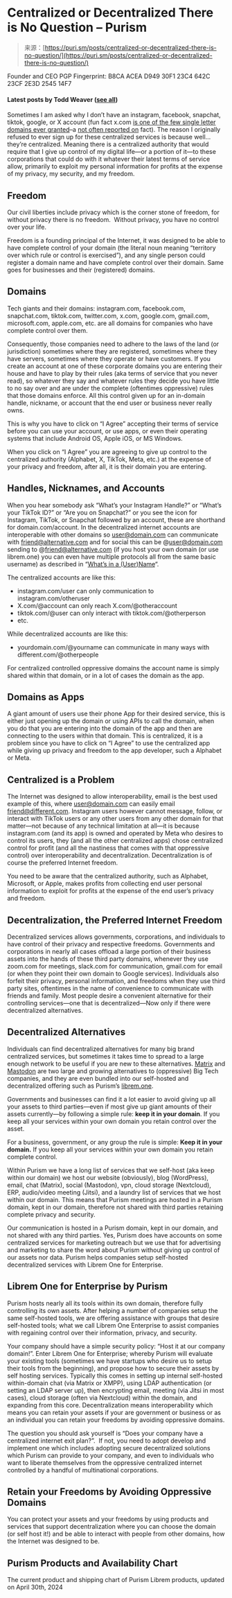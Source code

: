 <!--yml
category: 未分类
date: 2024-05-27 14:42:55
-->

# Centralized or Decentralized There is No Question – Purism

> 来源：[https://puri.sm/posts/centralized-or-decentralized-there-is-no-question/](https://puri.sm/posts/centralized-or-decentralized-there-is-no-question/)

Founder and CEO
PGP Fingerprint: B8CA ACEA D949 30F1 23C4 642C 23CF 2E3D 2545 14F7

#### Latest posts by Todd Weaver ([see all](https://puri.sm/posts/author/todd-weaver/))

Sometimes I am asked why I don’t have an instagram, facebook, snapchat, tiktok, google, or X account (fun fact x.com [is one of the few single letter domains ever granted](https://www.namepros.com/blog/5-single-letter-domains-and-how-theyre-used.1021657/)–a [not often reported on](https://jimmysoni.substack.com/p/the-colorful-history-of-xcom-aka) fact). The reason I originally refused to ever sign up for these centralized services is because well… they’re centralized. Meaning there is a centralized authority that would require that I give up control of my digital life—or a portion of it—to these corporations that could do with it whatever their latest terms of service allow, primarily to exploit my personal information for profits at the expense of my privacy, my security, and my freedom.

## Freedom

Our civil liberties include privacy which is the corner stone of freedom, for without privacy there is no freedom.  Without privacy, you have no control over your life.

Freedom is a founding principal of the Internet, it was designed to be able to have complete control of your domain (the literal noun meaning “territory over which rule or control is exercised”), and any single person could register a domain name and have complete control over their domain. Same goes for businesses and their (registered) domains.

## Domains

Tech giants and their domains: instagram.com, facebook.com, snapchat.com, tiktok.com, twitter.com, x.com, google.com, gmail.com, microsoft.com, apple.com, etc. are all domains for companies who have complete control over them.

Consequently, those companies need to adhere to the laws of the land (or jurisdiction) sometimes where they are registered, sometimes where they have servers, sometimes where they operate or have customers. If you create an account at one of these corporate domains you are entering their house and have to play by their rules (aka terms of service that you never read), so whatever they say and whatever rules they decide you have little to no say over and are under the complete (oftentimes oppressive) rules that those domains enforce. All this control given up for an in-domain handle, nickname, or account that the end user or business never really owns.

This is why you have to click on “I Agree” accepting their terms of service before you can use your account, or use apps, or even their operating systems that include Android OS, Apple iOS, or MS Windows.

When you click on “I Agree” you are agreeing to give up control to the centralized authority (Alphabet, X, TikTok, Meta, etc.) at the expense of your privacy and freedom, after all, it is their domain you are entering.

## Handles, Nicknames, and Accounts

When you hear somebody ask “What’s your Instagram Handle?” or “What’s your TikTok ID?” or “Are you on Snapchat?” or you see the icon for Instagram, TikTok, or Snapchat followed by an account, these are shorthand for domain.com/account. In the decentralized internet accounts are interoperable with other domains so user@domain.com can communicate with friend@alternative.com and for social this can be @user@domain.com sending to @friend@alternative.com (if you host your own domain (or use librem.one) you can even have multiple protocols all from the same basic username) as described in “[What’s in a (User)Name](https://puri.sm/posts/whats-in-a-username/)“.

The centralized accounts are like this:

*   instagram.com/user can only communication to instagram.com/otheruser
*   X.com/@account can only reach X.com/@otheraccount
*   tiktok.com/@user can only interact with tiktok.com/@otherperson
*   etc.

While decentralized accounts are like this:

*   yourdomain.com/@yourname can communicate in many ways with different.com/@otherpeople

For centralized controlled oppressive domains the account name is simply shared within that domain, or in a lot of cases the domain as the app.

## Domains as Apps

A giant amount of users use their phone App for their desired service, this is either just opening up the domain or using APIs to call the domain, when you do that you are entering into the domain of the app and then are connecting to the users within that domain. This is centralized, it is a problem since you have to click on “I Agree” to use the centralized app while giving up privacy and freedom to the app developer, such a Alphabet or Meta.

## Centralized is a Problem

The Internet was designed to allow interoperability, email is the best used example of this, where user@domain.com can easily email friend@different.com. Instagram users however cannot message, follow, or interact with TikTok users or any other users from any other domain for that matter—not because of any technical limitation at all—it is because instagram.com (and its app) is owned and operated by Meta who desires to control its users, they (and all the other centralized apps) chose centralized control for profit (and all the nastiness that comes with that oppressive control) over interoperability and decentralization. Decentralization is of course the preferred Internet freedom.

You need to be aware that the centralized authority, such as Alphabet, Microsoft, or Apple, makes profits from collecting end user personal information to exploit for profits at the expense of the end user’s privacy and freedom.

## Decentralization, the Preferred Internet Freedom

Decentralized services allows governments, corporations, and individuals to have control of their privacy and respective freedoms. Governments and corporations in nearly all cases offload a large portion of their business assets into the hands of these third party domains, whenever they use zoom.com for meetings, slack.com for communication, gmail.com for email (or when they point their own domain to Google services). Individuals also forfeit their privacy, personal information, and freedoms when they use third party sites, oftentimes in the name of convenience to communicate with friends and family. Most people desire a convenient alternative for their controlling services—one that is decentralized—Now only if there were decentralized alternatives.

## Decentralized Alternatives

Individuals can find decentralized alternatives for many big brand centralized services, but sometimes it takes time to spread to a large enough network to be useful if you are new to these alternatives. [Matrix](https://matrix.org/) and [Mastodon](https://mastodon.social/) are two large and growing alternatives to (oppressive) Big Tech companies, and they are even bundled into our self-hosted and decentralized offering such as Purism’s [librem.one](https://librem.one/).

Governments and businesses can find it a lot easier to avoid giving up all your assets to third parties—even if most give up giant amounts of their assets currently—by following a simple rule: **keep it in your domain**. If you keep all your services within your own domain you retain control over the asset.

For a business, government, or any group the rule is simple: **Keep it in your domain.** If you keep all your services within your own domain you retain complete control.

Within Purism we have a long list of services that we self-host (aka keep within our domain) we host our website (obviously), blog (WordPress), email, chat (Matrix), social (Mastodon), vpn, cloud storage (Nextcloud), ERP, audio/video meeting (Jitsi), and a laundry list of services that we host within our domain. This means that Purism meetings are hosted in a Purism domain, kept in our domain, therefore not shared with third parties retaining complete privacy and security.

Our communication is hosted in a Purism domain, kept in our domain, and not shared with any third parties. Yes, Purism does have accounts on some centralized services for marketing outreach but we use that for advertising and marketing to share the word about Purism without giving up control of our assets nor data. Purism helps companies setup self-hosted decentralized services with Librem One for Enterprise.

## Librem One for Enterprise by Purism

Purism hosts nearly all its tools within its own domain, therefore fully controlling its own assets. After helping a number of companies setup the same self-hosted tools, we are offering assistance with groups that desire self-hosted tools; what we call Librem One Enterprise to assist companies with regaining control over their information, privacy, and security.

Your company should have a simple security policy: “Host it at our company domain!”. Enter Librem One for Enterprise; whereby Purism will evaluate your existing tools (sometimes we have startups who desire us to setup their tools from the beginning), and propose how to secure their assets by self hosting services. Typically this comes in setting up internal self-hosted within-domain chat (via Matrix or XMPP), using LDAP authentication (or setting an LDAP server up), then encrypting email, meeting (via Jitsi in most cases), cloud storage (often via Nextcloud) within the domain, and expanding from this core. Decentralization means interoperability which means you can retain your assets if your are government or business or as an individual you can retain your freedoms by avoiding oppressive domains.

The question you should ask yourself is “Does your company have a centralized internet exit plan?”.  If not, you need to adopt develop and implement one which includes adopting secure decentralized solutions which Purism can provide to your company, and even to individuals who want to liberate themselves from the oppressive centralized internet controlled by a handful of multinational corporations.

## Retain your Freedoms by Avoiding Oppressive Domains

You can protect your assets and your freedoms by using products and services that support decentralization where you can choose the domain (or self host it!) and be able to interact with people from other domains, how the Internet was designed to be.

## Purism Products and Availability Chart

The current product and shipping chart of Purism Librem products, updated on April 30th, 2024